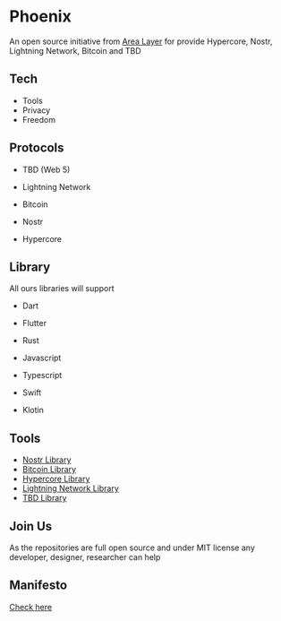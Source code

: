 # Phoenix 

An open source initiative from [Area Layer](https://github.com/AreaLayer) for provide Hypercore, Nostr, Lightning Network, Bitcoin and TBD

## Tech 

- Tools
- Privacy
- Freedom

## Protocols 

- TBD (Web 5) 

- Lightning Network 

- Bitcoin 

- Nostr 

- Hypercore 

## Library

All ours libraries will support

- Dart

- Flutter

- Rust

- Javascript

- Typescript

- Swift

- Klotin

## Tools

- [Nostr Library](https://github.com/Phoenix-Organization/Nostr-lib)
- [Bitcoin Library](https://github.com/Phoenix-Organization/Bitcoin-lib)
- [Hypercore Library](https://github.com/Phoenix-Organization/Hypercore-lib)
- [Lightning Network Library](https://github.com/Phoenix-Organization/Lightning-Network-Lib)
- [TBD Library](https://github.com/Phoenix-Organization/TBD-lib)

## Join Us

As the repositories are full open source and under MIT license any developer, designer, researcher can help

## Manifesto

[Check here](https://github.com/Phoenix-Organization/.github/blob/main/MANIFESTO.md)
